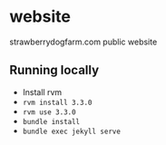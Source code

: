 # website
strawberrydogfarm.com public website

## Running locally
- Install rvm
- `rvm install 3.3.0`
- `rvm use 3.3.0`
- `bundle install`
- `bundle exec jekyll serve`
